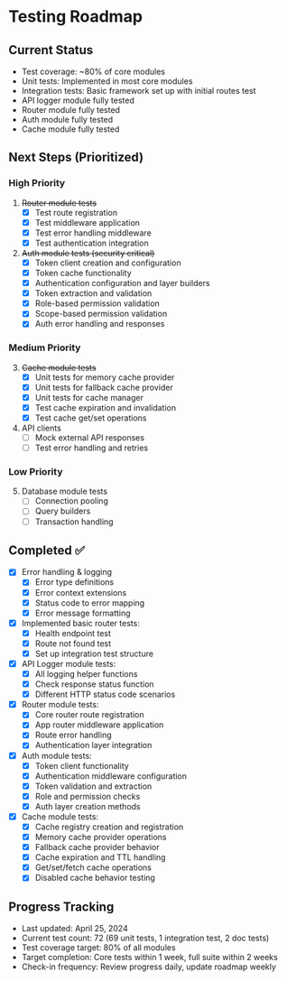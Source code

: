 # Testing Roadmap

## Current Status
- Test coverage: ~80% of core modules
- Unit tests: Implemented in most core modules
- Integration tests: Basic framework set up with initial routes test
- API logger module fully tested
- Router module fully tested
- Auth module fully tested
- Cache module fully tested

## Next Steps (Prioritized)

### High Priority
1. ~~Router module tests~~
   - [x] Test route registration
   - [x] Test middleware application
   - [x] Test error handling middleware
   - [x] Test authentication integration

2. ~~Auth module tests (security critical)~~
   - [x] Token client creation and configuration
   - [x] Token cache functionality
   - [x] Authentication configuration and layer builders
   - [x] Token extraction and validation
   - [x] Role-based permission validation
   - [x] Scope-based permission validation
   - [x] Auth error handling and responses

### Medium Priority
3. ~~Cache module tests~~
   - [x] Unit tests for memory cache provider
   - [x] Unit tests for fallback cache provider 
   - [x] Unit tests for cache manager
   - [x] Test cache expiration and invalidation
   - [x] Test cache get/set operations

4. API clients
   - [ ] Mock external API responses
   - [ ] Test error handling and retries

### Low Priority
5. Database module tests
   - [ ] Connection pooling
   - [ ] Query builders
   - [ ] Transaction handling

## Completed ✅
- [x] Error handling & logging
  - [x] Error type definitions
  - [x] Error context extensions
  - [x] Status code to error mapping
  - [x] Error message formatting
- [x] Implemented basic router tests:
  - [x] Health endpoint test
  - [x] Route not found test
  - [x] Set up integration test structure
- [x] API Logger module tests:
  - [x] All logging helper functions
  - [x] Check response status function
  - [x] Different HTTP status code scenarios
- [x] Router module tests:
  - [x] Core router route registration
  - [x] App router middleware application
  - [x] Route error handling
  - [x] Authentication layer integration
- [x] Auth module tests:
  - [x] Token client functionality
  - [x] Authentication middleware configuration
  - [x] Token validation and extraction
  - [x] Role and permission checks
  - [x] Auth layer creation methods
- [x] Cache module tests:
  - [x] Cache registry creation and registration
  - [x] Memory cache provider operations
  - [x] Fallback cache provider behavior
  - [x] Cache expiration and TTL handling
  - [x] Get/set/fetch cache operations
  - [x] Disabled cache behavior testing

## Progress Tracking
- Last updated: April 25, 2024
- Current test count: 72 (69 unit tests, 1 integration test, 2 doc tests)
- Test coverage target: 80% of all modules
- Target completion: Core tests within 1 week, full suite within 2 weeks
- Check-in frequency: Review progress daily, update roadmap weekly 